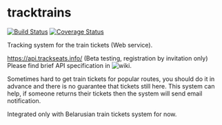 tracktrains
===========
[![Build Status](https://travis-ci.org/pavelkuchin/tracktrains.svg?branch=master)](https://travis-ci.org/pavelkuchin/tracktrains)
[![Coverage Status](https://img.shields.io/coveralls/pavelkuchin/tracktrains.svg)](https://coveralls.io/r/pavelkuchin/tracktrains?branch=master)

Tracking system for the train tickets (Web service).

https://api.trackseats.info/ (Beta testing, registration by invitation only)  
Please find brief API specification in ![wiki](https://github.com/pavelkuchin/tracktrains/wiki).

Sometimes hard to get train tickets for popular routes, you should do it in advance and there is no guarantee that tickets still here. This system can help, if someone returns their tickets then the system will send email notification.

Integrated only with Belarusian train tickets system for now.
